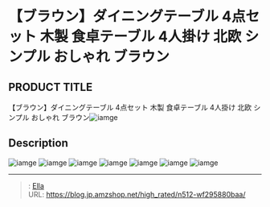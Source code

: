 # 【ブラウン】ダイニングテーブル 4点セット 木製 食卓テーブル 4人掛け 北欧 シンプル おしゃれ ブラウン


## PRODUCT TITLE 

【ブラウン】ダイニングテーブル 4点セット 木製 食卓テーブル 4人掛け 北欧 シンプル おしゃれ ブラウン![iamge](https://b2bfiles1.gigab2b.cn/image/wkseller/301/WF194994/20200824_69d4c25c40da591579cb2761293c45e7.jpg)

## Description











![iamge](https://b2bfiles1.gigab2b.cn/image/wkseller/301/WF194994/20200824_1062dddd7adcbc8342cfdadf68057004.jpg)
![iamge](https://b2bfiles1.gigab2b.cn/image/wkseller/301/WF194994/20200824_1f1a9c46dc2d491555698b02d200a4de.jpg)
![iamge](https://b2bfiles1.gigab2b.cn/image/wkseller/301/WF194994/20200824_1f2ff7169b092f8003e50501d3562cd2.jpg)
![iamge](https://b2bfiles1.gigab2b.cn/image/wkseller/301/WF194994/20200824_202a59047f236fef053f2cf6caa612bc.jpg)
![iamge](https://b2bfiles1.gigab2b.cn/image/wkseller/301/WF194994/20200824_330148c252b828261cebbef2e29036bb.jpg)
![iamge](https://b2bfiles1.gigab2b.cn/image/wkseller/301/20230224_6aed443f9422b41349d4135543a99776.jpg)
![iamge](https://b2bfiles1.gigab2b.cn/image/wkseller/301/20230224_6edb728428510adbd1afa8bdd4d72216.jpg)


---

> : [Ella](https://blog.jp.amzshop.net/)  
> URL: https://blog.jp.amzshop.net/high_rated/n512-wf295880baa/  

